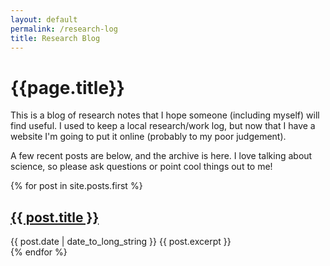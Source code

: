 ```yaml
---
layout: default
permalink: /research-log
title: Research Blog
---
```


# {{page.title}}

This is a blog of research notes that I hope someone (including myself) will find useful. 
I used to keep a local research/work log, but now that I have a website I'm going to put it online (probably to my poor judgement).

A few recent posts are below, and the archive is here. I love talking about science, so please ask questions or point cool things out to me!


{% for post in site.posts.first %}
  <article>
    <h2>
      <a href="{{ post.url }}">
        {{ post.title }}
      </a>
    </h2>
    <time datetime="{{ post.date | date: "%Y-%m-%d" }}">{{ post.date | date_to_long_string }}</time>
    {{ post.excerpt }}
  </article>
{% endfor %}
